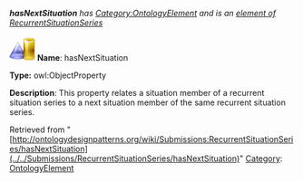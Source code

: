 ___hasNextSituation__ has [Category:OntologyElement](../../Category/OntologyElement "Category:OntologyElement") and is an [element of](../../Property/ElementOf "Property:ElementOf") [RecurrentSituationSeries](../../Submissions/RecurrentSituationSeries "Submissions:RecurrentSituationSeries")_


  




[![ObjectProperty](../../images/thumb/c/c3/ObjectProperty.gif/45px-ObjectProperty.gif)](../../Image/ObjectProperty.gif "ObjectProperty")
__Name__: hasNextSituation 


__Type:__ owl:ObjectProperty 


__Description__: This property relates a situation member of a recurrent situation series to a next situation member of the same recurrent situation series. 





Retrieved from "[http://ontologydesignpatterns.org/wiki/Submissions:RecurrentSituationSeries/hasNextSituation](../../Submissions/RecurrentSituationSeries/hasNextSituation)"
 [Category](http://ontologydesignpatterns.org/wiki/Special:Categories "Special:Categories"): [OntologyElement](../../Category/OntologyElement "Category:OntologyElement")